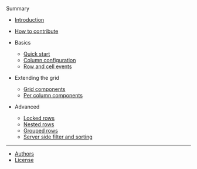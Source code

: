 Summary

- [Introduction](README.md)
- [How to contribute](CONTRIBUTING.md)

- Basics
  - [Quick start](man/quick-start.md)
  - [Column configuration](man/column-configuration.md)
  - [Row and cell events](man/row-and-cell-events.md)

- Extending the grid
  - [Grid components](man/grid-components.md)
  - [Per column components](man/per-column-components.md)

- Advanced
  - [Locked rows](man/locked-rows.md)
  - [Nested rows](man/nested-rows.md)
  - [Grouped rows](man/grouped-rows.md)
  - [Server side filter and sorting](man/server-side-filter-and-sort.md)

---

- [Authors](AUTHORS.md)
- [License](LICENSE.md)
